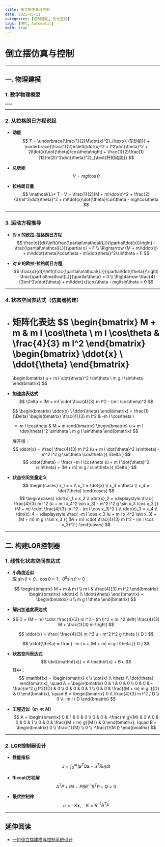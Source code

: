 ```yaml
---
title: 倒立摆仿真与控制
date: 2025-05-11
categories: [控制理论, 优化控制]
tags: [MPC, Automatic]
math: true
---
```


# 倒立摆仿真与控制

---

## 一. 物理建模

### 1. 数学物理模型

<img src="https://i-blog.csdnimg.cn/blog_migrate/4f7d81ca501bd62ddb92b79dc0c113a2.png" alt="a.png" style="zoom:40%;" />

---

### 2. 从拉格朗日方程说起

- **动能**  
  $$ 
  T = \underbrace{\frac{1}{2}M\dot{x}^2}_{\text{小车动能}} + \underbrace{\frac{1}{2}m\left(\dot{x}^2 + l^2\dot{\theta}^2 + 2l\dot{x}\dot{\theta}\cos\theta\right) + \frac{1}{2}\frac{1}{12}m(2l)^2\dot{\theta}^2}_{\text{杆的动能}}
  $$

- **总势能**  
  $$
  V = mgl\cos\theta 
  $$

- **拉格朗日量**  
  $$
  \mathcal{L}= T - V = \frac{1}{2}(M + m)\dot{x}^2 + \frac{2}{3}ml^2\dot{\theta}^2 + ml\dot{x}\dot{\theta}\cos\theta - mgl\cos\theta 
  $$

---

### 3. 运动方程推导

- **对 $x$ 的欧拉-拉格朗日方程**  
  $$
  \frac{d}{dt}\left(\frac{\partial\mathcal{L}}{\partial\dot{x}}\right) - \frac{\partial\mathcal{L}}{\partial x} = F \\ 
  \Rightarrow (M + m)\ddot{x} + ml\ddot{\theta}\cos\theta - ml\dot{\theta}^2\sin\theta = F
  $$

- **对 $\theta$ 的欧拉-拉格朗日方程**  
  $$
  \frac{d}{dt}\left(\frac{\partial\mathcal{L}}{\partial\dot{\theta}}\right) - \frac{\partial\mathcal{L}}{\partial\theta} = 0 \\ 
  \Rightarrow \frac{4}{3}ml^2\ddot{\theta} + ml\ddot{x}\cos\theta - mgl\sin\theta = 0
  $$

---

### 4. 状态空间表达式（仿真器构建）

- **矩阵化表达**
  $$
  \begin{bmatrix} 
  M + m & m l \cos\theta \\ 
  m l \cos\theta & \frac{4}{3} m l^2 
  \end{bmatrix} 
  \begin{bmatrix} 
  \ddot{x} \\ 
  \ddot{\theta} 
  \end{bmatrix} 
  = 
  \begin{bmatrix} 
  u + m l \dot{\theta}^2 \sin\theta \\ 
  m g l \sin\theta 
  \end{bmatrix}
  $$
  
- **加速度表达式**
  $$
  \Delta = (M + m) \cdot \frac{4}{3} m l^2 - (m l \cos\theta)^2 
  $$
  
  $$
  \begin{bmatrix} 
  \ddot{x} \\ 
  \ddot{\theta} 
  \end{bmatrix} = 
  \frac{1}{\Delta} 
  \begin{bmatrix} 
  \frac{4}{3} m l^2 & -m l \cos\theta \\ 
  - m l \cos\theta & M + m 
  \end{bmatrix} 
  \begin{bmatrix} 
  u + m l \dot{\theta}^2 \sin\theta \\ 
  m g l \sin\theta 
  \end{bmatrix}
  $$

  展开得：
  $$
  \ddot{x} = \frac{ \frac{4}{3} m l^2 (u + m l \dot{\theta}^2 \sin\theta) - m^2 l^2 g \sin\theta \cos\theta }{ \Delta } 
  $$
  $$
  \ddot{\theta} = \frac{ -m l \cos\theta (u + m l \dot{\theta}^2 \sin\theta) + (M + m) m g l \sin\theta }{ \Delta }
  $$

- **状态空间变量定义**
  $$
  \begin{cases}
  x_1 = x \\
  x_2 = \dot{x} \\
  x_3 = \theta \\ 
  x_4 = \dot{\theta}
  \end{cases}
  $$
  $$
  \begin{cases} 
  \dot{x}_1 = x_2 \\ 
  \dot{x}_2 = \displaystyle \frac{ \frac{4}{3} m l^2 (u + m l x_4^2 \sin x_3) - m^2 l^2 g \sin x_3 \cos x_3 }{ (M + m) \cdot \frac{4}{3} m l^2 - (m l \cos x_3)^2 } \\ 
  \dot{x}_3 = x_4 \\ 
  \dot{x}_4 = \displaystyle \frac{ -m l \cos x_3 (u + m l x_4^2 \sin x_3) + (M + m) m g l \sin x_3 }{ (M + m) \cdot \frac{4}{3} m l^2 - (m l \cos x_3)^2 } 
  \end{cases}
  $$

---

## 二. 构建LQR控制器

### 1. 线性化状态空间表达式

- **小角度近似**  
  取 $\sin\theta \approx \theta$，$\cos\theta \approx 1$，$\dot{\theta}^2 \sin\theta \approx 0$：
  
  $$
  \begin{bmatrix} 
  M + m & m l \\ 
  m l & \frac{4}{3} m l^2 
  \end{bmatrix} 
  \begin{bmatrix} 
  \ddot{x} \\ 
  \ddot{\theta} 
  \end{bmatrix} 
  = \begin{bmatrix} 
  u \\ 
  m g l \theta 
  \end{bmatrix}
  $$
  
- **解出加速度表达式**
- 
  $$
  D = (M + m) \cdot \frac{4}{3} m l^2 - (m l)^2 = m l^2 \left( \frac{4}{3} M + \frac{1}{3} m \right) 
  $$
  
  $$
  \ddot{x} = \frac{ \frac{4}{3} m l^2 u - m^2 l^2 g \theta }{ D } 
  $$
  
  $$
  \ddot{\theta} = \frac{ -m l u + (M + m) m g l \theta }{ D }
  $$
  
- **状态空间表达式**
  $$
  \dot{\mathbf{x}} = A \mathbf{x} + B u 
  $$
  其中：
  $$
  \mathbf{x} = \begin{bmatrix} x \\ \dot{x} \\ \theta \\ \dot{\theta} \end{bmatrix}, \quad
  A = \begin{bmatrix} 
  0 & 1 & 0 & 0 \\ 
  0 & 0 & -\frac{m^2 g l^2}{D} & 0 \\ 
  0 & 0 & 0 & 1 \\ 
  0 & 0 & \frac{(M + m) m g l}{D} & 0 
  \end{bmatrix}, \quad
  B = \begin{bmatrix} 
  0 \\ 
  \frac{4}{3} m l^2 / D \\ 
  0 \\ 
  -m l / D 
  \end{bmatrix}
  $$

- **工程近似（$m \ll M$）**
  $$
  A = \begin{bmatrix} 
  0 & 1 & 0 & 0 \\ 
  0 & 0 & -\frac{m g}{M} & 0 \\ 
  0 & 0 & 0 & 1 \\ 
  0 & 0 & \frac{(M + m) g}{M l} & 0 
  \end{bmatrix}, \quad
  B = \begin{bmatrix} 
  0 \\ 
  \frac{1}{M} \\ 
  0 \\ 
  -\frac{1}{M l} 
  \end{bmatrix}
  $$

---

### 2. LQR控制器设计

- **性能指标**  
  $$
  J = \int_{0}^{\infty} \left( \mathbf{x}^T Q \mathbf{x} + u^T R u \right) dt
  $$

- **Riccati方程解**  
  $$
  A^T P + P A - P B R^{-1} B^T P + Q = 0
  $$

- **最优控制律**  
  $$
  u = -K \mathbf{x}, \quad K = R^{-1} B^T P
  $$

---

## 延伸阅读

- [一阶倒立摆建模与控制系统设计](https://blog.csdn.net/qq_42731705/article/details/122464642)
